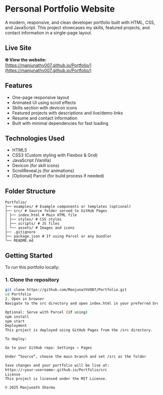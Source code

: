 # Personal Portfolio Website

A modern, responsive, and clean developer portfolio built with HTML, CSS, and JavaScript. This project showcases my skills, featured projects, and contact information in a single-page layout.

## Live Site

**🌐 View the website:**  
[https://manjunathv007.github.io/Portfolio/](https://manjunathv007.github.io/Portfolio/)

## Features

- One-page responsive layout
- Animated UI using scroll effects
- Skills section with devicon icons
- Featured projects with descriptions and live/demo links
- Resume and contact information
- Built with minimal dependencies for fast loading

## Technologies Used

- HTML5
- CSS3 (Custom styling with Flexbox & Grid)
- JavaScript (Vanilla)
- Devicon (for skill icons)
- ScrollReveal.js (for animations)
- [Optional] Parcel (for build process if needed)

## Folder Structure

```
Portfolio/
├── examples/ # Example components or templates (optional)
├── src/ # Source folder served to GitHub Pages
│ ├── index.html # Main HTML file
│ ├── styles/ # CSS styles
│ ├── scripts/ # JS files
│ └── assets/ # Images and icons
├── .gitignore
├── package.json # If using Parcel or any bundler
└── README.md
```

## Getting Started

To run this portfolio locally:

### 1. Clone the repository

```bash
git clone https://github.com/ManjunathV007/Portfolio.git
cd Portfolio
2. Open in browser
Navigate to the src directory and open index.html in your preferred browser.

Optional: Serve with Parcel (if using)
npm install
npm start
Deployment
This project is deployed using GitHub Pages from the /src directory.

To deploy:

Go to your GitHub repo: Settings > Pages

Under “Source”, choose the main branch and set /src as the folder

Save changes and your portfolio will be live at:
https://<your-username>.github.io/Portfolio/src
License
This project is licensed under the MIT License.

© 2025 Manjunath Sharma

